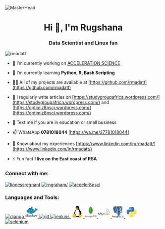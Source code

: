 ![MasterHead](https://wallpapercave.com/wp/veCW6hk.jpg)
<h1 align="center">Hi 👋, I'm Rugshana</h1>
<h3 align="center">Data Scientist and Linux fan</h3>

<p align="left"> <img src="https://komarev.com/ghpvc/?username=rmadatt&label=Profile%20views&color=0e75b6&style=flat" alt="rmadatt" /> </p>

- 🔭 I’m currently working on [ACCELERATION SCIENCE](https://github.com/rmadatt/acceler8nsci)

- 🌱 I’m currently learning **Python, R, Bash Scripting**

- 👨‍💻 All of my projects are available at [https://github.com/rmadatt](https://github.com/rmadatt)

- 📝 I regularly write articles on [https://studygroupafrica.wordpress.com/](https://studygroupafrica.wordpress.com/)
and
[https://optimiz8nsci.wordpress.com/](https://optimiz8nsci.wordpress.com/)
- 💬 Text me if you are in education or small business

- 📫 WhatsApp **0781018044** [https://wa.me/27781018044]

- 📄 Know about my experiences [https://www.linkedin.com/in/rmadatt/](https://www.linkedin.com/in/rmadatt/)

- ⚡ Fun fact **I live on the East coast of RSA**

<h3 align="left">Connect with me:</h3>
<p align="left">
<a href="https://twitter.com/lionessregnant" target="blank"><img align="center" src="https://raw.githubusercontent.com/rahuldkjain/github-profile-readme-generator/master/src/images/icons/Social/twitter.svg" alt="lionessregnant" height="30" width="40" /></a>
<a href="https://linkedin.com/in/rmadatt/" target="blank"><img align="center" src="https://raw.githubusercontent.com/rahuldkjain/github-profile-readme-generator/master/src/images/icons/Social/linked-in-alt.svg" alt="rngraham/" height="30" width="40" /></a>
<a href="https://instagram.com/acceler8nsci" target="blank"><img align="center" src="https://raw.githubusercontent.com/rahuldkjain/github-profile-readme-generator/master/src/images/icons/Social/instagram.svg" alt="acceler8nsci" height="30" width="40" /></a>

<h3 align="left">Languages and Tools:</h3>
<p align="left"> <a href="https://www.djangoproject.com/" target="_blank" rel="noreferrer"> <img src="https://cdn.worldvectorlogo.com/logos/django.svg" alt="django" width="40" height="40"/> </a> <a href="https://www.docker.com/" target="_blank" rel="noreferrer"> <img src="https://raw.githubusercontent.com/devicons/devicon/master/icons/docker/docker-original-wordmark.svg" alt="docker" width="40" height="40"/> </a> <a href="https://git-scm.com/" target="_blank" rel="noreferrer"> <img src="https://www.vectorlogo.zone/logos/git-scm/git-scm-icon.svg" alt="git" width="40" height="40"/> </a> <a href="https://www.jenkins.io" target="_blank" rel="noreferrer"> <img src="https://www.vectorlogo.zone/logos/jenkins/jenkins-icon.svg" alt="jenkins" width="40" height="40"/> </a> <a href="https://www.linux.org/" target="_blank" rel="noreferrer"> <img src="https://raw.githubusercontent.com/devicons/devicon/master/icons/linux/linux-original.svg" alt="linux" width="40" height="40"/> </a> <a href="https://www.mongodb.com/" target="_blank" rel="noreferrer"> <img src="https://raw.githubusercontent.com/devicons/devicon/master/icons/mongodb/mongodb-original-wordmark.svg" alt="mongodb" width="40" height="40"/> </a> <a href="https://www.mysql.com/" target="_blank" rel="noreferrer"> <img src="https://raw.githubusercontent.com/devicons/devicon/master/icons/mysql/mysql-original-wordmark.svg" alt="mysql" width="40" height="40"/> </a> <a href="https://www.postgresql.org" target="_blank" rel="noreferrer"> <img src="https://raw.githubusercontent.com/devicons/devicon/master/icons/postgresql/postgresql-original-wordmark.svg" alt="postgresql" width="40" height="40"/> </a> <a href="https://www.python.org" target="_blank" rel="noreferrer"> <img src="https://raw.githubusercontent.com/devicons/devicon/master/icons/python/python-original.svg" alt="python" width="40" height="40"/> </a> <a href="https://www.selenium.dev" target="_blank" rel="noreferrer"> <img src="https://raw.githubusercontent.com/detain/svg-logos/780f25886640cef088af994181646db2f6b1a3f8/svg/selenium-logo.svg" alt="selenium" width="40" height="40"/> </a> </p>
